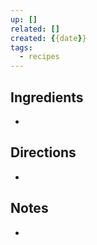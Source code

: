 ```yaml
---
up: []
related: []
created: {{date}}
tags:
  - recipes
---
```

## Ingredients

- 

## Directions

- 

## Notes

- 